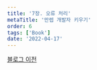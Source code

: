 ```yaml
---
title: '7장. 오류 처리'
metaTitle: '만렙 개발자 키우기'
order: 6
tags: ['Book']
date: '2022-04-17'
---
```


[블로그 이전](https://nowwatersblog.tistory.com/13)




































